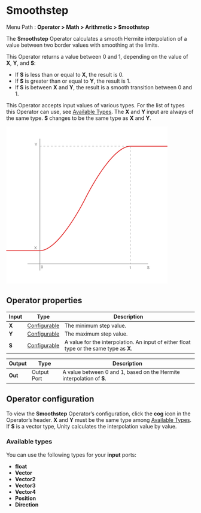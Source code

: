# Smoothstep

Menu Path : **Operator > Math > Arithmetic > Smoothstep**

The **Smoothstep** Operator calculates a smooth Hermite interpolation of a value between two border values with smoothing at the limits.

This Operator returns a value between 0 and 1, depending on the value of **X**, **Y**, and **S**:

- If **S** is less than or equal to **X**, the result is 0.
- If **S** is greater than or equal to **Y**, the result is 1.
- If **S** is between **X** and **Y**, the result is a smooth transition between 0 and 1.

This Operator accepts input values of various types. For the list of types this Operator can use, see [Available Types](#available-types). The **X** and **Y** input are always of the same type. **S** changes to be the same type as **X** and **Y**.

![The Smoothstep function, where the output value transitions smoothly from 0 to 1 between two input thresholds (Min and Max), forming an S-shaped curve.](Images/Operator-SmoothstepDiagram.png)

## Operator properties

| **Input** | **Type**                                | **Description**                                              |
| --------- | --------------------------------------- | ------------------------------------------------------------ |
| **X**     | [Configurable](#operator-configuration) | The minimum step value.                               |
| **Y**     | [Configurable](#operator-configuration) | The maximum step value.                                 |
| **S**     | [Configurable](#operator-configuration) | A value for the interpolation. An input of either float type or the same type as **X**. |

| **Output** | **Type**    | **Description**                                              |
| ---------- | ----------- | ------------------------------------------------------------ |
| **Out**    | Output Port | A value between 0 and 1, based on the Hermite interpolation of **S**. |

## Operator configuration

To view the **Smoothstep** Operator’s configuration, click the **cog** icon in the Operator’s header. **X** and **Y** must be the same type among [Available Types](#available-types). If **S** is a vector type, Unity calculates the interpolation value by value.



### Available types

You can use the following types for your **input** ports:

- **float**
- **Vector**
- **Vector2**
- **Vector3**
- **Vector4**
- **Position**
- **Direction**
